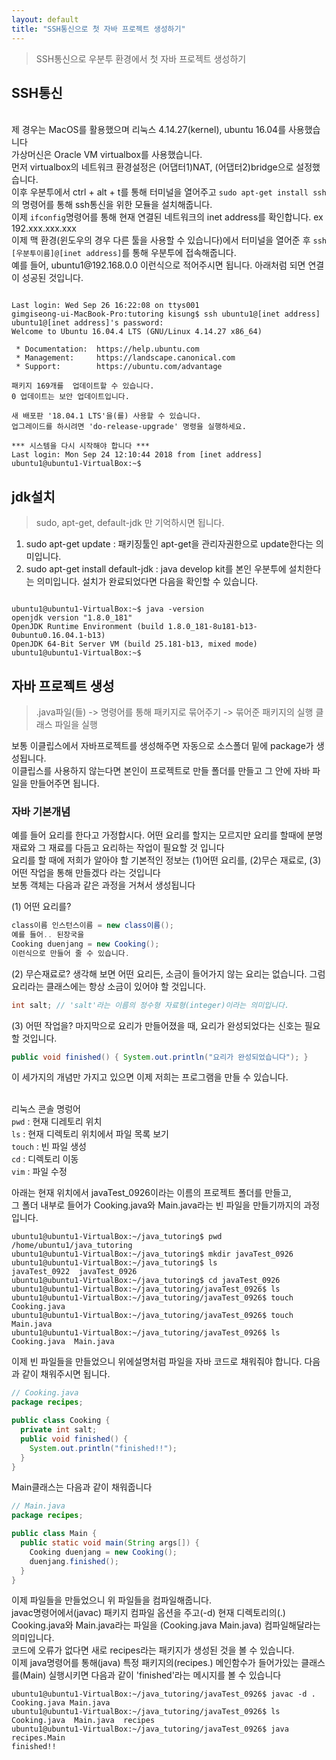```yaml
---
layout: default
title: "SSH통신으로 첫 자바 프로젝트 생성하기"
---
```


> SSH통신으로 우분투 환경에서 첫 자바 프로젝트 생성하기

## SSH통신

<br/>
제 경우는 MacOS를 활용했으며 리눅스 4.14.27(kernel), ubuntu 16.04를 사용했습니다
<br/>
가상머신은 Oracle VM virtualbox를 사용했습니다.
<br/>
먼저 virtualbox의 네트워크 환경설정은 (어댑터1)NAT, (어댑터2)bridge으로 설정했습니다.
<br/>
이후 우분투에서 ctrl + alt + t를 통해 터미널을 열어주고 <code>sudo apt-get install ssh</code>의 명령어를 통해 ssh통신을 위한 모듈을 설치해줍니다.
<br/>
이제 <code>ifconfig</code>명령어를 통해 현재 연결된 네트워크의 inet address를 확인합니다. ex 192.xxx.xxx.xxx
<br/>
이제 맥 환경(윈도우의 경우 다른 툴을 사용할 수 있습니다)에서 터미널을 열어준 후 <code>ssh [우분투이름]@[inet address]</code>를 통해 우분투에 접속해줍니다.
<br/>
예를 들어, ubuntu1@192.168.0.0 이런식으로 적어주시면 됩니다. 아래처럼 되면 연결이 성공된 것입니다.

```

Last login: Wed Sep 26 16:22:08 on ttys001
gimgiseong-ui-MacBook-Pro:tutoring kisung$ ssh ubuntu1@[inet address] 
ubuntu1@[inet address]'s password: 
Welcome to Ubuntu 16.04.4 LTS (GNU/Linux 4.14.27 x86_64)

 * Documentation:  https://help.ubuntu.com
 * Management:     https://landscape.canonical.com
 * Support:        https://ubuntu.com/advantage

패키지 169개를  업데이트할 수 있습니다.
0 업데이트는 보안 업데이트입니다.

새 배포판 '18.04.1 LTS'을(를) 사용할 수 있습니다.
업그레이드를 하시려면 'do-release-upgrade' 명령을 실행하세요.

*** 시스템을 다시 시작해야 합니다 ***
Last login: Mon Sep 24 12:10:44 2018 from [inet address]
ubuntu1@ubuntu1-VirtualBox:~$ 

```

## jdk설치

> sudo, apt-get, default-jdk 만 기억하시면 됩니다.

1. sudo apt-get update : 패키징툴인 apt-get을 관리자권한으로 update한다는 의미입니다.
2. sudo apt-get install default-jdk : java develop kit를 본인 우분투에 설치한다는 의미입니다.
설치가 완료되었다면 다음을 확인할 수 있습니다.

```

ubuntu1@ubuntu1-VirtualBox:~$ java -version
openjdk version "1.8.0_181"
OpenJDK Runtime Environment (build 1.8.0_181-8u181-b13-0ubuntu0.16.04.1-b13)
OpenJDK 64-Bit Server VM (build 25.181-b13, mixed mode)
ubuntu1@ubuntu1-VirtualBox:~$ 

```

## 자바 프로젝트 생성

> .java파일(들) -> 명령어를 통해 패키지로 묶어주기 -> 묶어준 패키지의 실행 클래스 파일을 실행

보통 이클립스에서 자바프로젝트를 생성해주면 자동으로 소스폴더 밑에 package가 생성됩니다.
<br/>
이클립스를 사용하지 않는다면 본인이 프로젝트로 만들 폴더를 만들고 그 안에 자바 파일을 만들어주면 됩니다. 
<br/>

### 자바 기본개념

예를 들어 요리를 한다고 가정합시다. 어떤 요리를 할지는 모르지만 요리를 할때에 분명 재료와 그 재료를 다듬고 요리하는 작업이 필요할 것 입니다 <br/>
요리를 할 때에 저희가 알아야 할 기본적인 정보는 (1)어떤 요리를, (2)무슨 재료로, (3)어떤 작업을 통해 만들겠다 라는 것입니다 <br/>
보통 객체는 다음과 같은 과정을 거쳐서 생성됩니다<br/>

(1) 어떤 요리를?

```java
class이름 인스턴스이름 = new class이름();
예를 들어.. 된장국을
Cooking duenjang = new Cooking();
이런식으로 만들어 줄 수 있습니다.
```

(2) 무슨재료로? 생각해 보면 어떤 요리든, 소금이 들어가지 않는 요리는 없습니다. 그럼 요리라는 클래스에는 항상 소금이 있어야 할 것입니다.<br/>

```java
int salt; // 'salt'라는 이름의 정수형 자료형(integer)이라는 의미입니다.
```

(3) 어떤 작업을? 마지막으로 요리가 만들어졌을 때, 요리가 완성되었다는 신호는 필요할 것입니다.<br/>

```java
public void finished() { System.out.println("요리가 완성되었습니다"); }
```

이 세가지의 개념만 가지고 있으면 이제 저희는 프로그램을 만들 수 있습니다.

<div>
<br/>리눅스 콘솔 명렁어<br/>
<code>pwd</code> : 현재 디레토리 위치<br/>
<code>ls</code> : 현재 디렉토리 위치에서 파일 목록 보기<br/>
<code>touch</code> : 빈 파일 생성<br/>
<code>cd</code> : 디렉토리 이동<br/>
<code>vim</code> : 파일 수정<br/>
</div>

아래는 현재 위치에서 javaTest_0926이라는 이름의 프로젝트 폴더를 만들고,<br/>
그 폴더 내부로 들어가 Cooking.java와 Main.java라는 빈 파일을 만들기까지의 과정입니다.<br/>

```
ubuntu1@ubuntu1-VirtualBox:~/java_tutoring$ pwd
/home/ubuntu1/java_tutoring
ubuntu1@ubuntu1-VirtualBox:~/java_tutoring$ mkdir javaTest_0926
ubuntu1@ubuntu1-VirtualBox:~/java_tutoring$ ls
javaTest_0922  javaTest_0926
ubuntu1@ubuntu1-VirtualBox:~/java_tutoring$ cd javaTest_0926
ubuntu1@ubuntu1-VirtualBox:~/java_tutoring/javaTest_0926$ ls
ubuntu1@ubuntu1-VirtualBox:~/java_tutoring/javaTest_0926$ touch Cooking.java
ubuntu1@ubuntu1-VirtualBox:~/java_tutoring/javaTest_0926$ touch Main.java
ubuntu1@ubuntu1-VirtualBox:~/java_tutoring/javaTest_0926$ ls
Cooking.java  Main.java
```

이제 빈 파일들을 만들었으니 위에설명처럼 파일을 자바 코드로 채워줘야 합니다. 다음과 같이 채워주시면 됩니다.

```java
// Cooking.java
package recipes;

public class Cooking {
  private int salt;
  public void finished() {
    System.out.println("finished!!");
  }
}
```

Main클래스는 다음과 같이 채워줍니다

```java
// Main.java
package recipes;

public class Main {
  public static void main(String args[]) {
    Cooking duenjang = new Cooking();
    duenjang.finished();
  }
}
```

이제 파일들을 만들었으니 위 파일들을 컴파일해줍니다.<br/>
javac명령어에서(javac) 패키지 컴파일 옵션을 주고(-d) 현재 디렉토리의(.) Cooking.java와 Main.java라는 파일을 (Cooking.java Main.java)
 컴파일해달라는 의미입니다.<br/>
코드에 오류가 없다면 새로 recipes라는 패키지가 생성된 것을 볼 수 있습니다.<br/>
이제 java명령어를 통해(java) 특정 패키지의(recipes.) 메인함수가 들어가있는 클래스를(Main) 실행시키면 다음과 같이 'finished'라는 메시지를 볼 수 있습니다

```
ubuntu1@ubuntu1-VirtualBox:~/java_tutoring/javaTest_0926$ javac -d . Cooking.java Main.java 
ubuntu1@ubuntu1-VirtualBox:~/java_tutoring/javaTest_0926$ ls
Cooking.java  Main.java  recipes
ubuntu1@ubuntu1-VirtualBox:~/java_tutoring/javaTest_0926$ java recipes.Main 
finished!!
```


